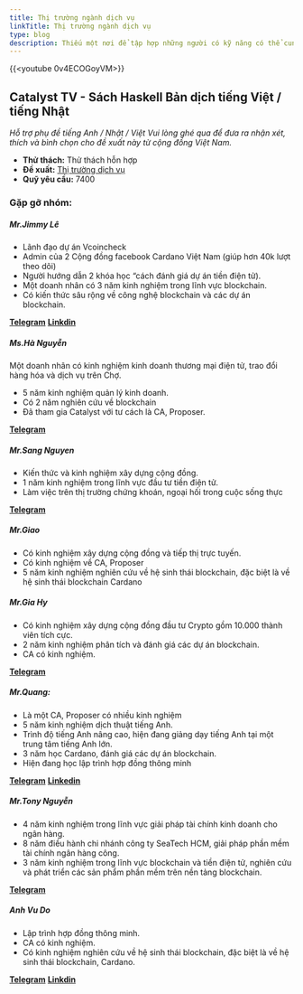 ```yaml
---
title: Thị trường ngành dịch vụ
linkTitle: Thị trường ngành dịch vụ
type: blog
description: Thiếu một nơi để tập hợp những người có kỹ năng có thể cung cấp dịch vụ hỗ trợ cho những người đề xuất và CA chưa có kinh nghiệm với chi phí hợp lý.
---
```


{{<youtube 0v4ECOGoyVM>}}

## Catalyst TV - Sách Haskell Bản dịch tiếng Việt / tiếng Nhật

*Hỗ trợ phụ đề tiếng Anh / Nhật / Việt Vui lòng ghé qua để đưa ra nhận xét, thích và bình chọn cho đề xuất này từ cộng đồng Việt Nam.*

- **Thử thách:** Thử thách hỗn hợp
- **Đề xuất:** [Thị trường dịch vụ](https://cardano.ideascale.com/c/idea/404213)
- **Quỹ yêu cầu:** 7400

### Gặp gỡ nhóm:

##### **Mr.Jimmy Lê**

- Lãnh đạo dự án Vcoincheck
- Admin của 2 Cộng đồng facebook Cardano Việt Nam (giúp hơn 40k lượt theo dõi)
- Người hướng dẫn 2 khóa học “cách đánh giá dự án tiền điện tử).
- Một doanh nhân có 3 năm kinh nghiệm trong lĩnh vực blockchain.
- Có kiến thức sâu rộng về công nghệ blockchain và các dự án blockchain.

[**Telegram**](https://t.me/Jimmy_Lee01)
[**Linkdin**](linkedin.com/in/le-linh-813125117)

##### **Ms.Hà Nguyễn**

Một doanh nhân có kinh nghiệm kinh doanh thương mại điện tử, trao đổi hàng hóa và dịch vụ trên Chợ.

- 5 năm kinh nghiệm quản lý kinh doanh.
- Có 2 năm nghiên cứu về blockchain
- Đã tham gia Catalyst với tư cách là CA, Proposer.

[**Telegram**](https://t.me/hanguyen122009)

##### **Mr.Sang Nguyen**

- Kiến thức và kinh nghiệm xây dựng cộng đồng.
- 1 năm kinh nghiệm trong lĩnh vực đầu tư tiền điện tử.
- Làm việc trên thị trường chứng khoán, ngoại hối trong cuộc sống thực

[**Telegram**](https://t.me/IlumNguyen)

##### **Mr.Giao**

- Có kinh nghiệm xây dựng cộng đồng và tiếp thị trực tuyến.
- Có kinh nghiệm về CA, Proposer
- 5 năm kinh nghiệm nghiên cứu về hệ sinh thái blockchain, đặc biệt là về hệ sinh thái blockchain Cardano

##### **Mr.Gia Hy**

- Có kinh nghiệm xây dựng cộng đồng đầu tư Crypto gồm 10.000 thành viên tích cực.
- 2 năm kinh nghiệm phân tích và đánh giá các dự án blockchain.
- CA có kinh nghiệm.

[**Telegram**](https://t.me/GiaHyVuong)

##### **Mr.Quang:**

- Là một CA, Proposer có nhiều kinh nghiệm
- 5 năm kinh nghiệm dịch thuật tiếng Anh.
- Trình độ tiếng Anh nâng cao, hiện đang giảng dạy tiếng Anh tại một trung tâm tiếng Anh lớn.
- 3 năm học Cardano, đánh giá các dự án blockchain.
- Hiện đang học lập trình hợp đồng thông minh

[**Telegram**](https://t.me/quangdaniel)
[**Linkedin**](https://www.linkedin.com/in/tran-quang-33770b228/)

##### **Mr.Tony Nguyễn**

- 4 năm kinh nghiệm trong lĩnh vực giải pháp tài chính kinh doanh cho ngân hàng.
- 8 năm điều hành chi nhánh công ty SeaTech HCM, giải pháp phần mềm tài chính ngân hàng công.
- 3 năm kinh nghiệm trong lĩnh vực blockchain và tiền điện tử, nghiên cứu và phát triển các sản phẩm phần mềm trên nền tảng blockchain.

[**Telegram**](https://t.me/Trint2)

##### **Anh Vu Do**

- Lập trình hợp đồng thông minh.
- CA có kinh nghiệm.
- Có kinh nghiệm nghiên cứu về hệ sinh thái blockchain, đặc biệt là về hệ sinh thái blockchain, Cardano.

[**Telegram**](https://t.me/VuDo2312)
[**Linkdin**](https://www.linkedin.com/in/vu-do-4ba0a2109/)
